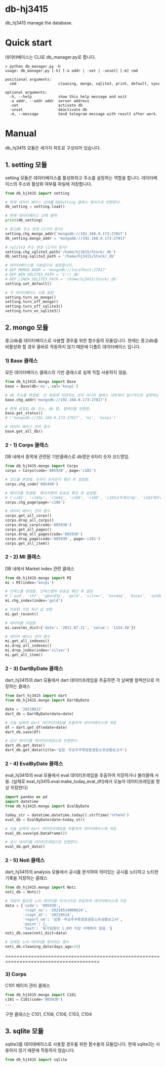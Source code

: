 # db-hj3415
db_hj3415 manage the database.

# Quick start
데이터베이스는 CLI로 db_manager.py로 합니다.

```commandline
> python db_manager.py -h
usage: db_manager.py [-h] [-a addr | -set | -unset] [-m] cmd

positional arguments:
  cmd                   cleaning, mongo, sqlite3, print, default, sync

optional arguments:
  -h, --help            show this help message and exit
  -a addr, --addr addr  server address
  -set                  activate db
  -unset                deactivate db
  -m, --message         Send telegram message with result after work.
```

# Manual
db_hj3415 모듈은 세가지 파트로 구성되어 있습니다.

## 1. setting 모듈 
setting 모듈은 데이터베이스를 활성화하고 주소를 설정하는 역할을 합니다. 
데이터베이스의 주소와 활성화 여부를 파일에 저장합니다.

```python
from db_hj3415 import setting

# 현재 데이터 베이스 상태를 DbSetting 클래스 형식으로 반환한다.
db_setting = setting.load()

# 현재 데이터베이스 상태 출력
print(db_setting)

# 몽고db 주소 변경 (2가지 방식)
setting.chg_mongo_addr('mongodb://192.168.0.173:27017')
db_setting.mongo_addr = 'mongodb://192.168.0.173:27017'

# sqlite3 주소 변경 (2가지 방식)
setting.chg_sqlite3_path('/home/hj3415/Stock/_db')
db_setting.sqlite3_path = '/home/hj3415/Stock/_db'

# 데이터베이스를 기본값으로 설정합니다.
# DEF_MONGO_ADDR = 'mongodb://localhost:27017'
# DEF_WIN_SQLITE3_PATH = 'C:\\_db'
# DEF_LINUX_SQLITE3_PATH = '/home/hj3415/Stock/_db'
setting.set_default()

# 각 데이터베이스 사용 설정
setting.turn_on_mongo() 
setting.turn_off_mongo() 
setting.turn_off_sqlite3() 
setting.turn_on_sqlite3()
```

## 2. mongo 모듈
몽고db를 데이터베이스로 사용할 경우를 위한 함수들의 모듈입니다.
현재는 몽고db를 비활성화 할 경우 올바로 작동하지 않기 때문에 디폴트 데이터베이스 입니다. 

### 1) Base 클래스

모든 데이터베이스 클래스의 기반 클래스로 실제 직접 사용하지 않음.

```python
from db_hj3415.mongo import Base
base = Base(db='mi', col='kospi')

# db 주소를 변경함. 단 파일에 저장되는 것이 아니라 클래스 내부에서 일시적으로 설정하는 것임 
base.chg_addr('mongodb://192.168.0.173:27017')

# 현재 설정된 db 주소, db 명, 컬렉션을 반환함.
base.get_status()
# ('mongodb://192.168.0.173:27017', 'mi', 'kospi')

# 데이터 베이스 관리 함수
base.get_all_db()
```

### 2 - 1) Corps 클래스

DB 내에서 종목에 관련된 기반클래스로 db명은 6자리 숫자 코드명임.

```python
from db_hj3415.mongo import Corps
corps = Corps(code='005930', page='c101')

# 코드를 변경함. 6자리 숫자인지 확인 후 설정함.
corps.chg_code('005490')

# 페이지를 변경함. 페이지명의 유효성 확인 후 설정함.
# ('c101', 'c104y', 'c104q', 'c106', 'c108', 'c103손익계산서q', 'c103재무상태표q', 'c103현금흐름표q', 'c103손익계산서y', 'c103재무상태표y', 'c103현금흐름표y', 'dart')
corps.chg_page(page='c108')

# 데이터 베이스 관리 함수
corps.get_all_corps()
corps.drop_all_corps()
corps.drop_corp(code='005930')
corps.get_all_pages()
corps.drop_all_pages(code='005930')
corps.drop_page(code='005930', page='c101')
corps.get_all_item()
```

### 2 - 2) MI 클래스

DB 내에서 Market index 관련 클래스

```python
from db_hj3415.mongo import MI
mi = MI(index='kospi')

# 인덱스를 변경함. 인덱스명의 유효성 확인 후 설정
# ('aud', 'chf', 'gbond3y', 'gold', 'silver', 'kosdaq', 'kospi', 'sp500', 'usdkrw', 'wti', 'avgper', 'yieldgap', 'usdidx')
mi.chg_index(index='gold')

# 저장된 가장 최근 값 반환
mi.get_recent()

# 데이터를 저장함.
mi.save(mi_dict={'date': '2021.07.21', 'value': '1154.50'})

# 데이터 베이스 관리 함수
mi.get_all_indexes()
mi.drop_all_indexes()
mi.drop_index(index='silver')
mi.get_all_item()
```

### 2 - 3) DartByDate 클래스

dart_hj3415의 dart 모듈에서 dart 데이터프레임을 추출하면 각 날짜별 컬렉션으로 저장하는 클래스

```python
from dart_hj3415 import dart
from db_hj3415.mongo import DartByDate

date = '20210812'
dart_db = DartByDate(date=date)

# 오늘 날짜의 dart 데이터프레임을 추출하여 데이터베이스에 저장 
df = dart.get_df(edate=date)
dart_db.save(df)

# 공시 데이터를 데이터프레임으로 반환한다. 
dart_db.get_data()
dart_db.get_data(title='임원ㆍ주요주주특정증권등소유상황보고서')
```

### 2 - 4) EvalByDate 클래스

eval_hj3415의 eval 모듈에서 eval 데이터프레임을 추출하여 저장하거나 불러올때 사용.
(실제로 eval_hj3415.eval.make_today_eval_df()에서 오늘자 데이터프레임을 항상 저장한다)

```python
import pandas as pd
import datetime
from db_hj3415.mongo import EvalByDate

today_str = datetime.datetime.today().strftime('%Y%m%d')
eval_db = EvalByDate(date=today_str)

# 오늘 날짜의 dart 데이터프레임을 추출하여 데이터베이스에 저장 
eval_db.save(pd.DataFrame())

# 공시 데이터를 데이터프레임으로 반환한다. 
eval_db.get_data()
```

### 2 - 5) Noti 클래스

dart_hj3415의 analysis 모듈에서 공시를 분석하여 의미있는 공시를 노티하고 노티한 기록을 저장하는 클래스

```python
from db_hj3415.mongo import Noti
noti_db = Noti()

# 저장이 필요한 노티 데이터를 딕셔너리로 전달하여 데이터베이스에 저장
data = {'code': '005930',
        'rcept_no': '20210514000624',
        'rcept_dt': '20210514',
        'report_nm': '임원ㆍ주요주주특정증권등소유상황보고서',
        'point': 2,
        'text': '등기임원이 1.0억 이상 구매하지 않음.'}
noti_db.save(noti_dict=data)

# 오래된 노티 데이터를 정리하는 함수
noti_db.cleaning_data(days_ago=15)
```



=======================================================================================

### 3) Corps 

C101 페이지 관리 클래스

```python
from db_hj3415.mongo import C101
c101 = C101(code='005930')
...
```

구현 클래스는 C101, C108, C106, C103, C104

## 3. sqlite 모듈
sqlite3를 데이테베이스로 사용할 경우를 위한 함수들의 모듈입니다.
현재 sqlite3는 사용하지 않기 때문에 작동하지 않습니다.

```python
from db_hj3415 import sqlite

```